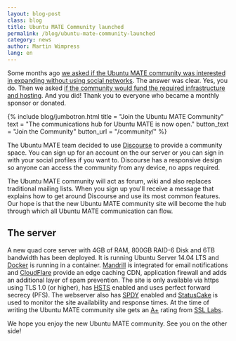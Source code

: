 ```yaml
---
layout: blog-post
class: blog
title: Ubuntu MATE Community launched
permalink: /blog/ubuntu-mate-community-launched
category: news
author: Martin Wimpress
lang: en
---
```


Some months ago [we asked if the Ubuntu MATE community was interested in expanding without using social networks](/blog/alternative-community-forum-poll/).
The answer was clear. Yes, you do. Then we asked [if the community would fund the required infrastructure and hosting](/blog/ubuntu-mate-community-donations/).
And you did! Thank you to everyone who became a monthly sponsor or
donated.

{% include blog/jumbotron.html
    title = "Join the Ubuntu MATE Community"
    text = "The communications hub for Ubuntu MATE is now open."
    button_text = "Join the Community"
    button_url = "/community/"
%}

The Ubuntu MATE team decided to use [Discourse](http://www.discourse.org/)
to provide a community space. You can sign up for an account on the
our server or you can sign in with your social profiles if you want to.
Discourse has a responsive design so anyone can access the community
from any device, no apps required.

The Ubuntu MATE community will act as forum, wiki and also replaces
traditional mailing lists. When you sign up you'll receive a message
that explains how to get around Discourse and use its most common
features. Our hope is that the new Ubuntu MATE community site will
become the hub through which all Ubuntu MATE communication can flow.

## The server

A new quad core server with 4GB of RAM, 800GB RAID-6 Disk and 6TB
bandwidth has been deployed. It is running Ubuntu Server 14.04 LTS and
[Docker](https://www.docker.com) is running in a container.
[Mandrill](https://mandrillapp.com/) is integrated for email
notifications and [CloudFlare](https://www.cloudflare.com) provide
an edge caching CDN, application firewall and adds an additional layer
of spam prevention. The site is only available via https using TLS 1.0
(or higher), has [HSTS](https://en.wikipedia.org/wiki/HTTP_Strict_Transport_Security)
enabled and uses perfect forward secrecy (PFS). The webserver also has
[SPDY](https://developers.google.com/speed/spdy) enabled and
[StatusCake](https://www.statuscake.com) is used to monitor the site
availability and response times. At the time of writing the Ubuntu MATE
community site gets an [A+](https://www.ssllabs.com/ssltest/analyze.html?d=ubuntu%2dmate.community&s=104.28.25.88&latest)
rating from [SSL Labs](https://www.ssllabs.com).

We hope you enjoy the new Ubuntu MATE community. See you on the other side!

